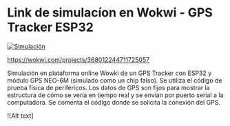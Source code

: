 # Link de simulacíon en Wokwi - GPS Tracker ESP32
[![Simulación](https://img.shields.io/badge/-Simulación-blue)](https://wokwi.com/projects/368012244711725057)

https://wokwi.com/projects/368012244711725057

Simulación en plataforma online Wowki de un GPS Tracker con ESP32 y módulo GPS NEO-6M (simulado como un chip falso).
Se utiliza el código de prueba física de periféricos.
Los datos de GPS son fijos para mostrar la estructura de cómo se vería en tiempo real y se envían por puerto serial a la computadora.
Se comenta el código donde se solicita la conexión del GPS.

![Alt text]

